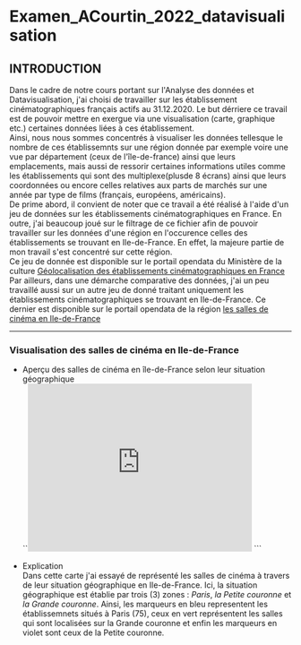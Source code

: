 # Examen_ACourtin_2022_datavisualisation

## INTRODUCTION

Dans le cadre de notre cours portant sur l'Analyse des données et Datavisualisation, j'ai choisi de travailler sur les établissement cinématographiques français actifs au 31.12.2020. Le but dérriere ce travail est de pouvoir mettre en exergue via une visualisation (carte, graphique etc.) certaines données liées à ces établissement.   
Ainsi, nous nous sommes concentrés à visualiser les données tellesque le nombre de ces établissemnts sur une région donnée par exemple voire une vue par département (ceux de l'île-de-france) ainsi que leurs emplacements, mais aussi de ressorir certaines informations utiles comme les établissements qui sont des multiplexe(plusde 8 écrans) ainsi que leurs coordonnées ou encore celles relatives aux parts de marchés sur une année par type de films (français, européens, américains).   
De prime abord, il convient de noter que ce travail a été réalisé à l'aide d'un jeu de données sur les établissements cinématographiques en France. En outre, j'ai beaucoup joué sur le filtrage de ce fichier afin de pouvoir travailler sur les données d'une région en l'occurence celles des établissements se trouvant en Ile-de-France. En effet, la majeure partie de mon travail s'est concentré sur cette région.  
Ce jeu de donnée est disponible sur le portail opendata du Ministère de la culture [Géolocalisation des établissements cinématographiques en France](https://data.culture.gouv.fr/explore/dataset/etablissements-cinematographiques/information/?dataChart=eyJxdWVyaWVzIjpbeyJjaGFydHMiOlt7InR5cGUiOiJjb2x1bW4iLCJmdW5jIjoiQ09VTlQiLCJzY2llbnRpZmljRGlzcGxheSI6dHJ1ZSwiY29sb3IiOiIjOGRhMGNiIn1dLCJ4QXhpcyI6InJlZ2lvbl9hZG1pbmlzdHJhdGl2ZSIsIm1heHBvaW50cyI6NTAsInNvcnQiOiIiLCJjb25maWciOnsiZGF0YXNldCI6ImV0YWJsaXNzZW1lbnRzLWNpbmVtYXRvZ3JhcGhpcXVlcyIsIm9wdGlvbnMiOnt9fX1dLCJ0aW1lc2NhbGUiOiIiLCJkaXNwbGF5TGVnZW5kIjp0cnVlLCJhbGlnbk1vbnRoIjp0cnVlfQ%3D%3D&location=5,46.53754,2.40395)  
Par ailleurs, dans une démarche comparative des données, j'ai un peu travaillé aussi sur un autre jeu de donné traitant uniquement les établissements cinématographiques se trouvant en Ile-de-France. Ce dernier est disponible sur le portail opendata de la région [les salles de cinéma en Ile-de-France ](https://data.iledefrance.fr/explore/dataset/les_salles_de_cinemas_en_ile-de-france/information/?location=10,49.07117,2.34764&basemap=jawg.streets)   
******
### Visualisation des salles de cinéma en Ile-de-France    
- Aperçu des salles de cinéma en île-de-France selon leur situation géographique  
``<iframe src="https://data.opendatasoft.com/chart/embed/?dataChart=eyJ0aW1lc2NhbGUiOiIiLCJxdWVyaWVzIjpbXSwiYWxpZ25Nb250aCI6dHJ1ZX0%3D&static=false&datasetcard=false" width="400" height="300" frameborder="0"></iframe> ```  

- Explication  
Dans cette carte j'ai essayé de représenté les salles de cinéma à travers de leur situation géographique en Ile-de-France. Ici, la situation géographique est établie par trois (3) zones : *Paris*, *la Petite couronne* et *la Grande couronne*. Ainsi, les marqueurs en bleu representent les établissemnets situés à Paris (75), ceux en vert représentent les salles qui sont localisées sur la Grande couronne et enfin les marqueurs en violet sont ceux de la Petite couronne.
